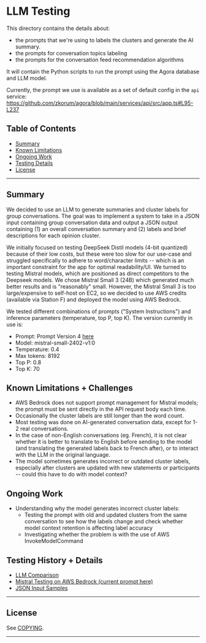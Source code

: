 # LLM Testing

This directory contains the details about:

- the prompts that we're using to labels the clusters and generate the AI summary.
- the prompts for conversation topics labeling
- the prompts for the conversation feed recommendation algorithms

It will contain the Python scripts to run the prompt using the Agora database and LLM model.

Currently, the prompt we use is available as a set of default config in the `api` service: https://github.com/zkorum/agora/blob/main/services/api/src/app.ts#L95-L237

## Table of Contents
- [Summary](#summary)
- [Known Limitations](#known-limitations--challenges)
- [Ongoing Work](#ongoing-work)
- [Testing Details](#testing-history--details)
- [License](#license)
----

## Summary 
We decided to use an LLM to generate summaries and cluster labels for group conversations. The goal was to implement a system to take in a JSON input containing group conversation data and output a JSON output containing (1) an overall conversation summary and (2) labels and brief descriptions for each opinion cluster. 

We initially focused on testing DeepSeek Distil models (4-bit quantized) because of their low costs, but these were too slow for our use-case and struggled specifically to adhere to word/character limits -- which is an important constraint for the app for optimal readability/UI. We turned to testing Mistral models, which are positioned as direct competitors to the Deepseek models. We chose Mistral Small 3 (24B) which generated much better results and is "reasonably" small. However, the Mistral Small 3 is too large/expensive to self-host on EC2, so we decided to use AWS credits (available via Station F) and deployed the model using AWS Bedrock. 

We tested different combinations of prompts ("System Instructions") and inference parameters (temperature, top P, top K). The version currently in use is:
* Prompt: Prompt Version 4 [here](./AWS_mistral_testing)
* Model: mistral-small-2402-v1:0  
* Temperature: 0.4
* Max tokens: 8192
* Top P: 0.8 
* Top K: 70

## Known Limitations + Challenges
* AWS Bedrock does not support prompt management for Mistral models; the prompt must be sent directly in the API request body each time.
* Occasionally the cluster labels are still longer than the word count.
* Most testing was done on AI-generated conversation data, except for 1-2 real conversations. 
* In the case of non-English conversations (eg. French), it is not clear whether it is better to translate to English before sending to the model (and translating the generated labels back to French after), or to interact with the LLM in the original language.
* The model sometimes generates incorrect or outdated cluster labels, especially after clusters are updated with new statements or participants -- could this have to do with model context?

## Ongoing Work
* Understanding why the model generates incorrect cluster labels:
  * Testing the prompt with old and updated clusters from the same conversation to see how the labels change and check whether model context retention is affecting label accuracy
  * Investigating whether the problem is with the use of AWS InvokeModelCommand

## Testing History + Details
* [LLM Comparison](./llm_comparison.md)
* [Mistral Testing on AWS Bedrock (current prompt here)](./AWS_mistral_testing)
* [JSON Input Samples](./json_sample.md)
----

## License
See [COPYING](./COPYING).

----
